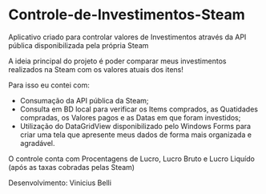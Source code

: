 # Controle-de-Investimentos-Steam
Aplicativo criado para controlar valores de Investimentos através da API pública disponibilizada pela própria Steam


A ideia principal do projeto é poder comparar meus investimentos realizados na Steam com os valores atuais dos itens!

Para isso eu contei com:
- Consumação da API pública da Steam;
- Consulta em BD local para verificar os Items comprados, as Quatidades compradas, os Valores pagos e as Datas em que foram investidos;
- Utilização do DataGridView disponibilizado pelo Windows Forms para criar uma tela que apresente meus dados de forma mais organizada e agradável.

O controle conta com Procentagens de Lucro, Lucro Bruto e Lucro Liquído (após as taxas cobradas pelas Steam)

Desenvolvimento:
Vinicius Belli

